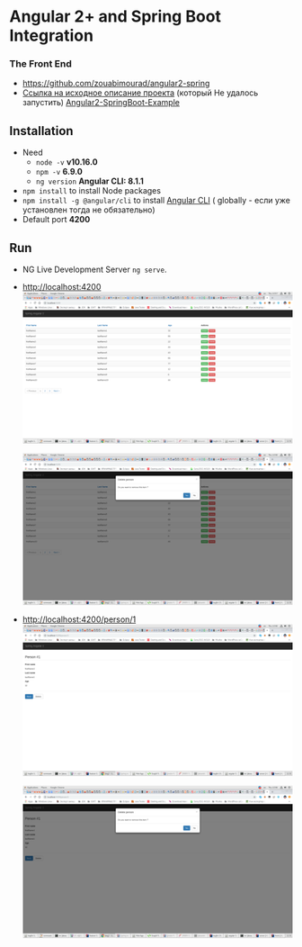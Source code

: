 # Angular 2+ and Spring Boot Integration

### The Front End
* https://github.com/zouabimourad/angular2-spring
* [Ссылка на исходное описание проекта](https://www.quora.com/How-do-I-integrate-Angular-2-with-Spring-MVC) (который Не удалось запустить) [Angular2-SpringBoot-Example](https://github.com/rakshitshah94/Angular2-SpringBoot-Example)

## Installation
* Need
  * `node -v` **v10.16.0**
  * `npm -v` **6.9.0**
  * `ng version` **Angular CLI: 8.1.1**
* `npm install` to install Node packages
* `npm install -g @angular/cli` to install [Angular CLI](https://github.com/angular/angular-cli) ( globally - если уже установлен тогда не обязательно) 
* Default port **4200**

## Run
* NG Live Development Server `ng serve`.
* [http://localhost:4200](http://localhost:4200)
  ![http://localhost:4200](../1.png)

  ![DELETE](../2.png)
* [http://localhost:4200/person/1](http://localhost:4200/person/1)
  ![http://localhost:4200/person/1](../3.png)

  ![DELETE](../4.png)
